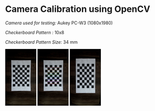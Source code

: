 # Camera Calibration using OpenCV

*Camera used for testing:* Aukey PC-W3 (1080x1980)

*Checkerboard Pattern :* 10x8

*Checkerboard Pattern Size:* 34 mm


<img src="https://github.com/nykabhishek/camera-calibration/blob/main/outputs/original.png" width="100" height="183">
<img src="https://github.com/nykabhishek/camera-calibration/blob/main/outputs/chess.png" width="100" height="183">
<img src="https://github.com/nykabhishek/camera-calibration/blob/main/outputs/undistorted_calibresult.png" width="100" height="183">
